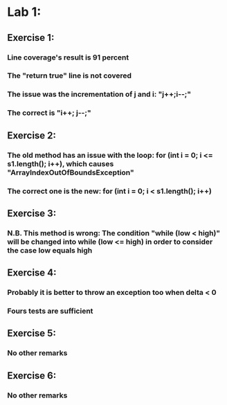 # Lab 1:
## Exercise 1:
### Line coverage's result is 91 percent
### The "return true" line is not covered
### The issue was the incrementation of j and i: "j++;i--;"
### The correct is "i++; j--;"
## Exercise 2:
### The old method has an issue with the loop: for (int i = 0; i <= s1.length(); i++), which causes "ArrayIndexOutOfBoundsException"
### The correct one is the new: for (int i = 0; i < s1.length(); i++)
## Exercise 3:
### N.B. This method is wrong: The condition "while (low < high)" will be changed into while (low <= high) in order to consider the case low equals high
## Exercise 4:
### Probably it is better to throw an exception too when delta < 0
### Fours tests are sufficient
## Exercise 5:
### No other remarks
## Exercise 6:
### No other remarks
